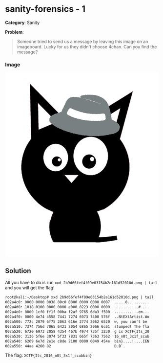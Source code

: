 # sanity-forensics - 1
**Category**: Sanity

**Problem**:
> Someone tried to send us a message by leaving this image on an imageboard. Lucky for us they didn't choose 4chan. Can you find the message?

### Image 
![Image of NUSGreyhats logo](2b9d66fef4f09e03154b2e161d52010d.png)

## Solution
All you have to do is run `xxd 2b9d66fef4f09e03154b2e161d52010d.png | tail ` and you will get the flag!

```
root@kali:~/Desktop# xxd 2b9d66fef4f09e03154b2e161d52010d.png | tail
002a4c0: 0000 0000 0038 80c0 0800 0000 0000 0007  .....8..........
002a4d0: 1018 0100 0000 0000 e000 0223 0000 0000  ...........#....
002a4e0: 0000 1cf0 ff1f 00ba f2af 9765 6da3 f500  ...........em...
002a4f0: 0000 4e74 4558 7441 7274 6973 7400 576f  ..NtEXtArtist.Wo
002a500: 772c 2079 6f75 2063 616e 2774 2062 6520  w, you can't be 
002a510: 7374 756d 7065 6421 2054 6865 2066 6c61  stumped! The fla
002a520: 6720 6973 2058 4354 467b 4974 735f 3230  g is XCTF{Its_20
002a530: 3136 5f6e 3074 5f33 7831 665f 7363 7562  16_n0t_3x1f_scub
002a540: 6269 6e7d 2e1e c8de 2100 0000 0049 454e  bin}....!....IEN
002a550: 44ae 4260 82                             D.B`.
```

The flag: `XCTF{Its_2016_n0t_3x1f_scubbin}`